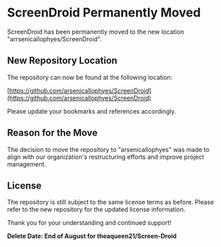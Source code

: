 # ScreenDroid Permanently Moved

ScreenDroid has been permanently moved to the new location "arrsenicallophyes/ScreenDroid".

## New Repository Location

The repository can now be found at the following location:

[https://github.com/arsenicallophyes/ScreenDroid](https://github.com/arsenicallophyes/ScreenDroid)

Please update your bookmarks and references accordingly.

## Reason for the Move

The decision to move the repository to "arsenicallophyes" was made to align with our organization's restructuring efforts and improve project management.


## License

The repository is still subject to the same license terms as before. Please refer to the new repository for the updated license information.

Thank you for your understanding and continued support!

**Delete Date: End of August for theaqueen21/Screen-Droid**
